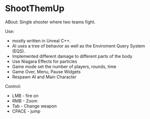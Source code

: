 # ShootThemUp
ABout:
Single shooter where two teams fight.

Use:
* mostly written in Unreal C++. 
* AI uses a tree of behavior as well as the Enviroment Query System
(EQS).
* Implemented different damage to different parts of the body
* Use Niagara Effects for particles
* Game mode set the number of players, rounds, time
* Game Over, Menu, Pause Widgets
* Respawn AI and Main Character

Control:
* LMB - fire on
* RMB - Zoom
* Tab - Change weapon
* СPACE - jump
